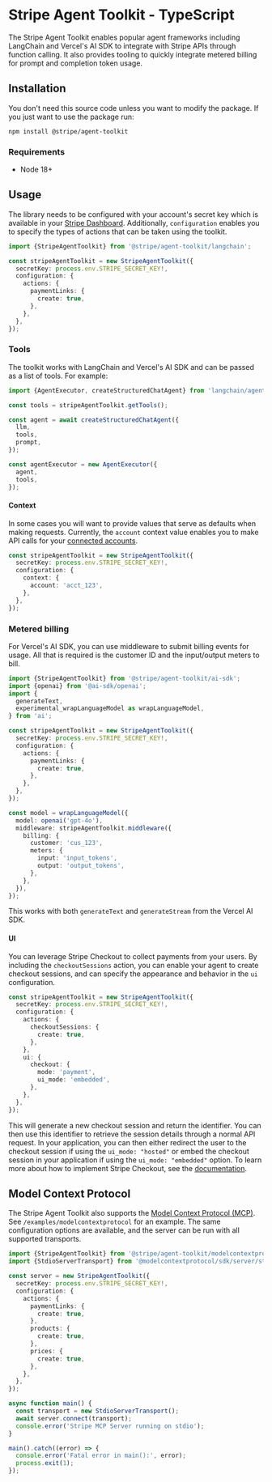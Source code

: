 # Stripe Agent Toolkit - TypeScript

The Stripe Agent Toolkit enables popular agent frameworks including LangChain and Vercel's AI SDK to integrate with Stripe APIs through function calling. It also provides tooling to quickly integrate metered billing for prompt and completion token usage.

## Installation

You don't need this source code unless you want to modify the package. If you just
want to use the package run:

```
npm install @stripe/agent-toolkit
```

### Requirements

- Node 18+

## Usage

The library needs to be configured with your account's secret key which is available in your [Stripe Dashboard][api-keys]. Additionally, `configuration` enables you to specify the types of actions that can be taken using the toolkit.

```typescript
import {StripeAgentToolkit} from '@stripe/agent-toolkit/langchain';

const stripeAgentToolkit = new StripeAgentToolkit({
  secretKey: process.env.STRIPE_SECRET_KEY!,
  configuration: {
    actions: {
      paymentLinks: {
        create: true,
      },
    },
  },
});
```

### Tools

The toolkit works with LangChain and Vercel's AI SDK and can be passed as a list of tools. For example:

```typescript
import {AgentExecutor, createStructuredChatAgent} from 'langchain/agents';

const tools = stripeAgentToolkit.getTools();

const agent = await createStructuredChatAgent({
  llm,
  tools,
  prompt,
});

const agentExecutor = new AgentExecutor({
  agent,
  tools,
});
```

#### Context

In some cases you will want to provide values that serve as defaults when making requests. Currently, the `account` context value enables you to make API calls for your [connected accounts](https://docs.stripe.com/connect/authentication).

```typescript
const stripeAgentToolkit = new StripeAgentToolkit({
  secretKey: process.env.STRIPE_SECRET_KEY!,
  configuration: {
    context: {
      account: 'acct_123',
    },
  },
});
```

### Metered billing

For Vercel's AI SDK, you can use middleware to submit billing events for usage. All that is required is the customer ID and the input/output meters to bill.

```typescript
import {StripeAgentToolkit} from '@stripe/agent-toolkit/ai-sdk';
import {openai} from '@ai-sdk/openai';
import {
  generateText,
  experimental_wrapLanguageModel as wrapLanguageModel,
} from 'ai';

const stripeAgentToolkit = new StripeAgentToolkit({
  secretKey: process.env.STRIPE_SECRET_KEY!,
  configuration: {
    actions: {
      paymentLinks: {
        create: true,
      },
    },
  },
});

const model = wrapLanguageModel({
  model: openai('gpt-4o'),
  middleware: stripeAgentToolkit.middleware({
    billing: {
      customer: 'cus_123',
      meters: {
        input: 'input_tokens',
        output: 'output_tokens',
      },
    },
  }),
});
```

This works with both `generateText` and `generateStream` from the Vercel AI SDK.

#### UI

You can leverage Stripe Checkout to collect payments from your users. By including the `checkoutSessions` action, you can enable your agent to create checkout sessions, and can specify the appearance and behavior in the `ui` configuration.

```typescript
const stripeAgentToolkit = new StripeAgentToolkit({
  secretKey: process.env.STRIPE_SECRET_KEY!,
  configuration: {
    actions: {
      checkoutSessions: {
        create: true,
      },
    },
    ui: {
      checkout: {
        mode: 'payment',
        ui_mode: 'embedded',
      },
    },
  },
});
```

This will generate a new checkout session and return the identifier. You can then use this identifier to retrieve the session details through a normal API request. In your application, you can then either redirect the user to the checkout session if using the `ui_mode: "hosted"` or embed the checkout session in your application if using the `ui_mode: "embedded"` option. To learn more about how to implement Stripe Checkout, see the [documentation](https://docs.stripe.com/checkout).

## Model Context Protocol

The Stripe Agent Toolkit also supports the [Model Context Protocol (MCP)](https://modelcontextprotocol.com/). See `/examples/modelcontextprotocol` for an example. The same configuration options are available, and the server can be run with all supported transports.

```typescript
import {StripeAgentToolkit} from '@stripe/agent-toolkit/modelcontextprotocol';
import {StdioServerTransport} from '@modelcontextprotocol/sdk/server/stdio.js';

const server = new StripeAgentToolkit({
  secretKey: process.env.STRIPE_SECRET_KEY!,
  configuration: {
    actions: {
      paymentLinks: {
        create: true,
      },
      products: {
        create: true,
      },
      prices: {
        create: true,
      },
    },
  },
});

async function main() {
  const transport = new StdioServerTransport();
  await server.connect(transport);
  console.error('Stripe MCP Server running on stdio');
}

main().catch((error) => {
  console.error('Fatal error in main():', error);
  process.exit(1);
});
```

[node-sdk]: https://github.com/stripe/stripe-node
[api-keys]: https://dashboard.stripe.com/account/apikeys

